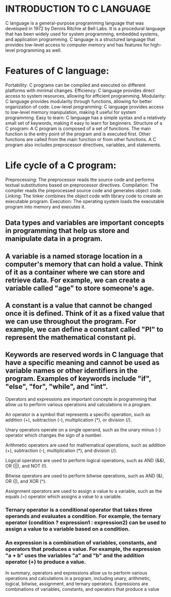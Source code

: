 # INTRODUCTION TO C LANGUAGE 
C language is a general-purpose programming language that was developed in 1972 by Dennis Ritchie at Bell Labs. It is a procedural language that has been widely used for system programming, embedded systems, and application programming. 
C language is a structured language that provides low-level access to computer memory and has features for high-level programming as well. 
  
# **Features of C language:**
  
 Portability: C programs can be compiled and executed on different platforms with minimal changes. 
 Efficiency: C language provides direct access to system resources, allowing for efficient programming. 
 Modularity: C language provides modularity through functions, allowing for better organization of code. 
 Low-level programming: C language provides access to low-level memory manipulation, making it useful for system programming. 
 Easy to learn: C language has a simple syntax and a relatively small set of keywords, making it easy to learn for beginners. 
 Structure of a C program: 
 A C program is composed of a set of functions. The main function is the entry point of the program and is executed first. Other functions are called from the main 
 function or from other functions.
 A C program also includes preprocessor directives, variables, and statements. 
  
 # **Life cycle of a C program:** 
 Preprocessing: The preprocessor reads the source code and performs textual substitutions based on preprocessor directives. 
 Compilation: The compiler reads the preprocessed source code and generates object code. 
 Linking: The linker combines the object code with library code to create an executable program. 
 Execution: The operating system loads the executable program into memory and executes it.


## Data types and variables are important concepts in programming that help us store and manipulate data in a program. 
  
## A variable is a named storage location in a computer's memory that can hold a value. Think of it as a container where we can store and retrieve data. For example, we can create a variable called "age" to store someone's age. 
  
## A constant is a value that cannot be changed once it is defined. Think of it as a fixed value that we can use throughout the program. For example, we can define a constant called "PI" to represent the mathematical constant pi. 
  
## Keywords are reserved words in C language that have a specific meaning and cannot be used as variable names or other identifiers in the program. Examples of keywords include "if", "else", "for", "while", and "int".


Operators and expressions are important concepts in programming that allow us to perform various operations and calculations in a program. 
  
 An operator is a symbol that represents a specific operation, such as addition (+), subtraction (-), multiplication (*), or division (/). 
  
 Unary operators operate on a single operand, such as the unary minus (-) operator which changes the sign of a number. 
  
 Arithmetic operators are used for mathematical operations, such as addition (+), subtraction (-), multiplication (*), and division (/). 
  
 Logical operators are used to perform logical operations, such as AND (&&), OR (||), and NOT (!). 
  
 Bitwise operators are used to perform bitwise operations, such as AND (&), OR (|), and XOR (^). 
  
 Assignment operators are used to assign a value to a variable, such as the equals (=) operator which assigns a value to a variable. 
  
### Ternary operator is a conditional operator that takes three operands and evaluates a condition. For example, the ternary operator (condition ? expression1 : expression2) can be used to assign a value to a variable based on a condition. 
  
### An expression is a combination of variables, constants, and operators that produces a value. For example, the expression "a + b" uses the variables "a" and "b" and the addition operator (+) to produce a value. 
  
In summary, operators and expressions allow us to perform various operations and calculations in a program, including unary, arithmetic, logical, bitwise, assignment, and ternary operators. Expressions are combinations of variables, constants, and operators that produce a value
